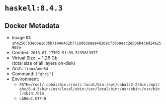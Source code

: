 # `haskell:8.4.3`

## Docker Metadata

- Image ID: `sha256:b3e06e1d3bb71448462b7718d839a9a48209c73960eac2e506b4cad24a25907e`
- Created: `2018-07-17T02:51:39.519981997Z`
- Virtual Size: ~ 1.26 Gb  
  (total size of all layers on-disk)
- Arch: `linux`/`amd64`
- Command: `["ghci"]`
- Environment:
  - `PATH=/root/.cabal/bin:/root/.local/bin:/opt/cabal/2.2/bin:/opt/ghc/8.4.3/bin:/usr/local/sbin:/usr/local/bin:/usr/sbin:/usr/bin:/sbin:/bin`
  - `LANG=C.UTF-8`
